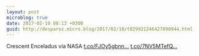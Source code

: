 ```yaml
---
layout: post
microblog: true
date: 2017-02-10 08:13 +0300
guid: http://desparoz.micro.blog/2017/02/10/t829921246427090944.html
---
```

Crescent Enceladus via NASA [t.co/FJOy5gbnn...](https://t.co/FJOy5gbnnB) [t.co/7NV5MTefQ...](https://t.co/7NV5MTefQw)
